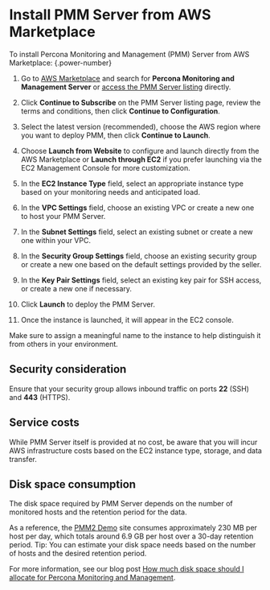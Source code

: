 # Install PMM Server from AWS Marketplace

To install Percona Monitoring and Management (PMM) Server from AWS Marketplace:
{.power-number}

1. Go to [AWS Marketplace](https://aws.amazon.com/marketplace) and search for **Percona Monitoring and Management Server** or [access the PMM Server listing](https://aws.amazon.com/marketplace/pp/prodview-uww55ejutsnom?sr=0-1&ref_=beagle&applicationId=AWSMPContessa) directly.

2. Click **Continue to Subscribe** on the PMM Server listing page, review the terms and conditions, then click **Continue to Configuration**.

3. Select the latest version (recommended), choose the AWS region where you want to deploy PMM, then click **Continue to Launch**.
4. Choose **Launch from Website** to configure and launch directly from the AWS Marketplace or **Launch through EC2** if you prefer launching via the EC2 Management Console for more customization.
5. In the **EC2 Instance Type** field, select an appropriate instance type based on your monitoring needs and anticipated load. 
6. In the **VPC Settings** field, choose an existing VPC or create a new one to host your PMM Server.
7. In the **Subnet Settings** field, select an existing subnet or create a new one within your VPC.
8. In the **Security Group Settings** field, choose an existing security group or create a new one based on the default settings provided by the seller.
9. In the **Key Pair Settings** field, select an existing key pair for SSH access, or create a new one if necessary.
10. Click **Launch** to deploy the PMM Server.
11. Once the instance is launched, it will appear in the EC2 console.

Make sure to assign a meaningful name to the instance to help distinguish it from others in your environment.

## Security consideration

Ensure that your security group allows inbound traffic on ports **22** (SSH) and **443** (HTTPS).

## Service costs

While PMM Server itself is provided at no cost, be aware that you will incur AWS infrastructure costs based on the EC2 instance type, storage, and data transfer.

## Disk space consumption

The disk space required by PMM Server depends on the number of monitored hosts and the retention period for the data.

As a reference, the [PMM2 Demo](https://pmmdemo.percona.com/) site consumes approximately 230 MB per host per day, which totals around 6.9 GB per host over a 30-day retention period.
Tip: You can estimate your disk space needs based on the number of hosts and the desired retention period.

For more information, see our blog post [How much disk space should I allocate for Percona Monitoring and Management](https://www.percona.com/blog/2017/05/04/how-much-disk-space-should-i-allocate-for-percona-monitoring-and-management/).
